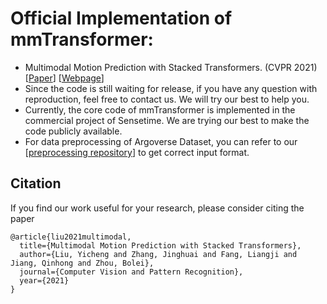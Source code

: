 # Official Implementation of mmTransformer:
- Multimodal Motion Prediction with Stacked Transformers. (CVPR 2021) [[Paper](https://arxiv.org/pdf/2103.11624.pdf)] [[Webpage](https://decisionforce.github.io/mmTransformer/)]
- Since the code is still waiting for release, if you have any question with reproduction, feel free to contact us. We will try our best to help you.
- Currently, the core code of mmTransformer is implemented in the commercial project of Sensetime. We are trying our best to make the code publicly available.
- For data preprocessing of Argoverse Dataset, you can refer to our [[preprocessing repository](https://github.com/jzhang538/Argoverse-Data-Preprocess)] to get correct input format.

## Citation
If you find our work useful for your research, please consider citing the paper
```
@article{liu2021multimodal,
  title={Multimodal Motion Prediction with Stacked Transformers},
  author={Liu, Yicheng and Zhang, Jinghuai and Fang, Liangji and Jiang, Qinhong and Zhou, Bolei},
  journal={Computer Vision and Pattern Recognition},
  year={2021}
}
```
